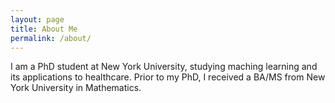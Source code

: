 ```yaml
---
layout: page
title: About Me
permalink: /about/
---
```


I am a PhD student at New York University, studying maching learning and its
applications to healthcare. Prior to my PhD, I received a BA/MS from New York
University in Mathematics.

